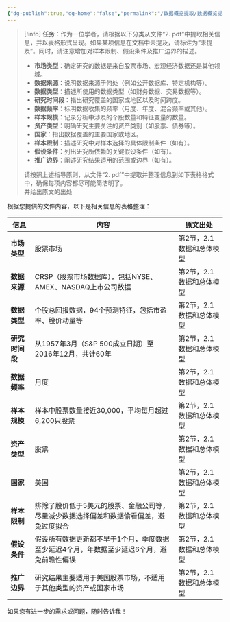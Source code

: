 ```yaml
---
{"dg-publish":true,"dg-home":"false","permalink":"/数据概览提取/数据概览提取-ChatGPT/","tags":["gardenEntry"],"dgPassFrontmatter":true,"created":"2025-06-15T22:40:42.646+08:00"}
---
```



> [!info]
> **任务**：作为一位学者，请根据以下分类从文件“2. pdf”中提取相关信息，并以表格形式呈现。如果某项信息在文档中未提及，请标注为“未提及”。同时，请注意增加对样本限制、假设条件及推广边界的描述。
> 
> - **市场类型**：确定研究的数据是来自股票市场、宏观经济数据还是其他领域。
> - **数据来源**：说明数据来源于何处（例如公开数据库、特定机构等）。
> - **数据类型**：描述所使用的数据类型（如财务数据、交易数据等）。
> - **研究时间段**：指出研究覆盖的国家或地区以及时间跨度。
> - **数据频率**：标明数据收集的频率（月度、年度、混合频率或其他）。
> - **样本规模**：记录分析中涉及的个股数量和特征变量的数量。
> - **资产类型**：明确研究主要关注的资产类别（如股票、债券等）。
> - **国家**：指出数据覆盖的主要国家或地区。
> - **样本限制**：描述研究中对样本选择的具体限制条件（如有）。
> - **假设条件**：列出研究所依赖的关键假设条件（如有）。
> - **推广边界**：阐述研究结果适用的范围或边界（如有）。
> 
> 请按照上述指导原则，从文件“2. pdf”中提取并整理信息到如下表格格式中，确保每项内容都尽可能简洁明了。  
> 并给出原文的出处

根据您提供的文件内容，以下是相关信息的表格整理：

|**信息**|**内容**|**原文出处**|
|---|---|---|
|**市场类型**|股票市场|第2节，2.1 数据和总体模型|
|**数据来源**|CRSP（股票市场数据库），包括NYSE、AMEX、NASDAQ上市公司数据|第2节，2.1 数据和总体模型|
|**数据类型**|个股总回报数据，94个预测特征，包括市盈率、股价动量等|第2节，2.1 数据和总体模型|
|**研究时间段**|从1957年3月（S&P 500成立日期）至2016年12月，共计60年|第2节，2.1 数据和总体模型|
|**数据频率**|月度|第2节，2.1 数据和总体模型|
|**样本规模**|样本中股票数量接近30,000，平均每月超过6,200只股票|第2节，2.1 数据和总体模型|
|**资产类型**|股票|第2节，2.1 数据和总体模型|
|**国家**|美国|第2节，2.1 数据和总体模型|
|**样本限制**|排除了股价低于5美元的股票、金融公司等，尽量减少数据选择偏差和数据偷看偏差，避免过度拟合|第2节，2.1 数据和总体模型|
|**假设条件**|假设所有数据更新都不早于1个月，季度数据至少延迟4个月，年数据至少延迟6个月，避免前瞻性偏误|第2节，2.1 数据和总体模型|
|**推广边界**|研究结果主要适用于美国股票市场，不适用于其他类型的资产或国家市场|第2节，2.1 数据和总体模型|

如果您有进一步的需求或问题，随时告诉我！